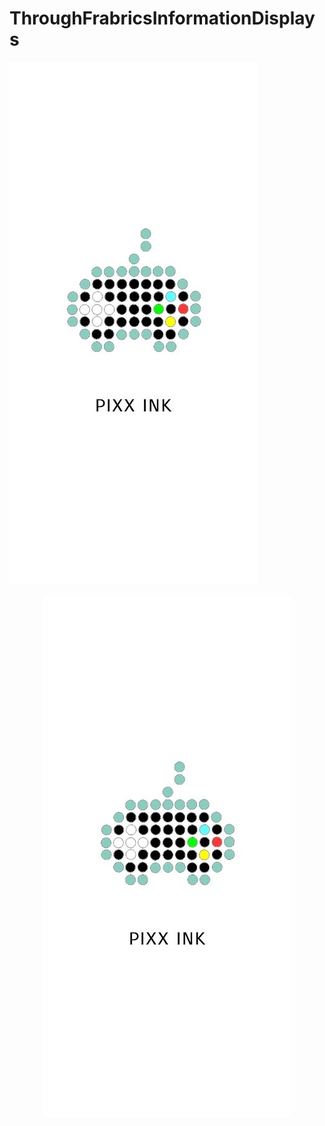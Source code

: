 # ThroughFrabricsInformationDisplays

![pixx ink](PIXX_INK.jpg)

<p align="center">
  <img src="PIXX_INK.jpg" />
</p>
